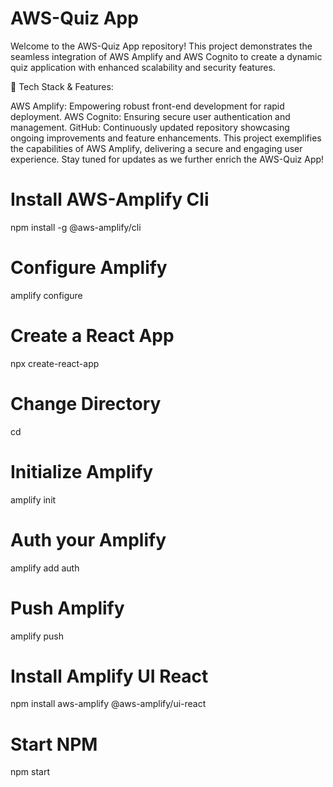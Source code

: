 # AWS-Quiz App

Welcome to the AWS-Quiz App repository! This project demonstrates the seamless integration of AWS Amplify and AWS Cognito to create a dynamic quiz application with enhanced scalability and security features.

🔧 Tech Stack & Features:

AWS Amplify: Empowering robust front-end development for rapid deployment.
AWS Cognito: Ensuring secure user authentication and management.
GitHub: Continuously updated repository showcasing ongoing improvements and feature enhancements.
This project exemplifies the capabilities of AWS Amplify, delivering a secure and engaging user experience. Stay tuned for updates as we further enrich the AWS-Quiz App!

# Install AWS-Amplify Cli
npm install -g @aws-amplify/cli

# Configure Amplify
amplify configure

# Create a React App
npx create-react-app <name of your app>

# Change Directory 
cd <name of your app>

# Initialize Amplify
amplify init

# Auth your Amplify
amplify add auth

# Push Amplify
amplify push

# Install Amplify UI React
npm install aws-amplify @aws-amplify/ui-react

# Start NPM
npm start
